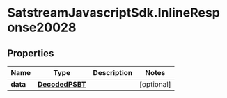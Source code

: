 # SatstreamJavascriptSdk.InlineResponse20028

## Properties
Name | Type | Description | Notes
------------ | ------------- | ------------- | -------------
**data** | [**DecodedPSBT**](DecodedPSBT.md) |  | [optional] 
